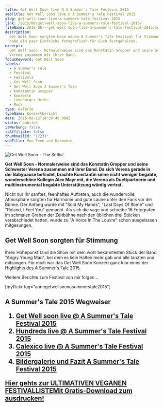 ```yaml
---
title: Get Well Soon live @ A Summer's Tale Festival 2015
seoTitle: Get Well Soon live @ A Summer's Tale Festival 2015
slug: get-well-soon-live-a-summers-tale-festival-2015
link: /2015/08/get-well-soon-live-a-summers-tale-festival-2015/
fileName: 2015-08---get-well-soon-live-a-summer-s-tale-festival-2015.md
description:
  Get Well Soon sorgten beim neuen A Summer's Tale Festival für Stimmung. Ich
  habe ein paar Eindrücke fotografisch für Euch festgehalten.
excerpt:
  Get Well Soon - Normalerweise sind das Konstatin Gropper und seine Schwester
  Verena zusammen mit ihrer Band.
focusKeyword: Get Well Soon
labels:
  - A Summer's Tale
  - Festival
  - Festivals
  - Get Well Soon
  - Get Well Soon A Summer's Tale
  - Konstantin Gropper
  - Konzerte
  - Lüneburger Heide
  - Rock
type: Galerie
typeName: Konzertbericht
date: 2015-08-12T14:39:49.000Z
status: publish
isWerbung: false
isAffiliate: false
thumbnailId: "12231"
subTitle: Von Feen und Harmonie
---
```


![Get Well Soon - The Setlist](http://cardamonchai.com/wp-content/uploads/2015/08/IMG_0342-640x640.jpg "Get Well Soon - The Setlist")

<strong>Get Well Soon - Normalerweise sind das Konstatin Gropper und seine
Schwester Verena zusammen mit ihrer Band. Da sich Verena gerade in der Babypause
befindet, brachte Konstantin seine nicht weniger begabte, wunderschöne Kollegin
Alex Mayr mit, die Verena als Duettpartnerin und multiinstrumental begabte
Unterstützung würdig vertrat.</strong>

Nicht nur ihr sanftes, feenhaftes Auftreten, auch die wundervolle Atmosphäre
sorgten für Harmonie und gute Laune unter den Fans vor der Bühne. Der Anfang
wurde mit "Sold My Hands", "Last Days Of Rome" und "Roland, I Feel You" gemacht.
Als sich die sage und schreibe 16 Fotografen im schmalen Graben der Zeltbühne
nach den üblichen drei Stücken verabschiedet hatten, wurde zu "A Voice In The
Louvre" schon ausgelassen mitgesungen.

## Get Well Soon sorgten für Stimmung

Ihren Höhepunkt fand die Show mit dem wohl bekanntesten Stück der Band "Angry
Young Man", bei dem es kein Halten mehr gab und alle tanzten und mitsangen. Für
mich war das Get Well Soon Konzert ganz klar eines der Highlights des A Summer's
Tale 2015.

Weitere Berichte zum Festival von mir folgen...

[myflickr tag="annegetwellsoonasummerstale2015"]

## A Summer's Tale 2015 Wegweiser<ol><li><a href="http://cardamonchai.com/2015/08/get-well-soon-live-a-summers-tale-festival-2015/">Get Well soon live @ A Summer's Tale Festival 2015</a></li><li><a href="http://cardamonchai.com/2015/08/hundreds-live-a-summers-tale-festival-2015/">Hundreds live @ A Summer's Tale Festival 2015</a></li><li><a href="http://cardamonchai.com/2015/08/calexico-live-a-summers-tale-festival-2015/">Calexico live @ A Summer's Tale Festival 2015</a></li><li><a href="http://cardamonchai.com/2015/08/a-summers-tale-festival-2015/">Bildergalerie und Fazit A Summer's Tale Festival 2015</a></li></ol><a class="banner banner-green" href="/2015/03/die-ultimative-vegane-festivalliste"><span class="head">Hier gehts zur ULTIMATIVEN VEGANEN FESTIVALLISTE</span><span class="text">Mit Gratis-Download zum ausdrucken!</span></a>

&nbsp;

&nbsp;
